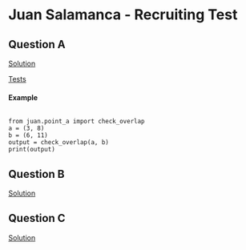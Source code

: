 # Juan Salamanca - Recruiting Test


## Question A

[Solution](/juan/point_a.py)

[Tests](/test/tests_for_point_a.py)

#### Example

```python3

from juan.point_a import check_overlap
a = (3, 8)
b = (6, 11)
output = check_overlap(a, b)
print(output)

```


## Question B
[Solution](/juan/point_b.py)


## Question C
[Solution](/juan/point_c/)

